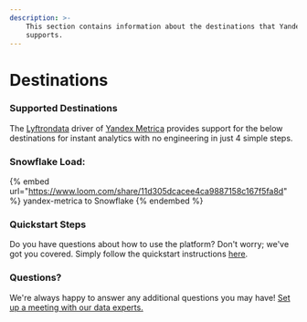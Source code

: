 ```yaml
---
description: >-
    This section contains information about the destinations that Yandex Metrica
    supports.
---
```


# Destinations

### Supported Destinations

The [Lyftrondata](https://www.lyftrondata.com/) driver of [Yandex Metrica](https://www.lyftrondata.com/integration/yandex-metrica/) provides support for the below destinations for instant analytics with no engineering in just 4 simple steps.

### Snowflake Load:

{% embed url="https://www.loom.com/share/11d305dcacee4ca9887158c167f5fa8d" %}
yandex-metrica to Snowflake
{% endembed %}

### Quickstart Steps

Do you have questions about how to use the platform? Don't worry; we've got you covered. Simply follow the quickstart instructions [here](../../../quickstart-steps.md).

### Questions? <a href="#questions" id="questions"></a>

We're always happy to answer any additional questions you may have! [Set up a meeting with our data experts.](https://www.lyftrondata.com/book-a-meeting/)
